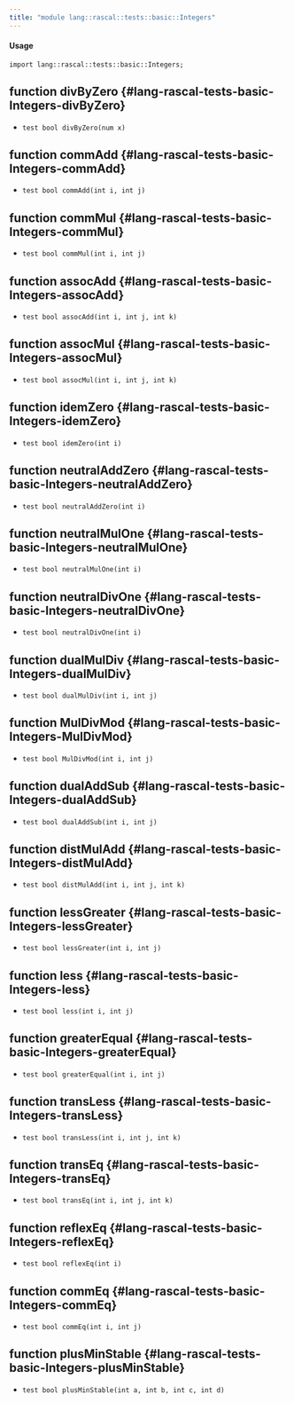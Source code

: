 ```yaml
---
title: "module lang::rascal::tests::basic::Integers"
---
```


#### Usage

`import lang::rascal::tests::basic::Integers;`

## function divByZero {#lang-rascal-tests-basic-Integers-divByZero}

* ``test bool divByZero(num x)``

## function commAdd {#lang-rascal-tests-basic-Integers-commAdd}

* ``test bool commAdd(int i, int j)``

## function commMul {#lang-rascal-tests-basic-Integers-commMul}

* ``test bool commMul(int i, int j)``

## function assocAdd {#lang-rascal-tests-basic-Integers-assocAdd}

* ``test bool assocAdd(int i, int j, int k)``

## function assocMul {#lang-rascal-tests-basic-Integers-assocMul}

* ``test bool assocMul(int i, int j, int k)``

## function idemZero {#lang-rascal-tests-basic-Integers-idemZero}

* ``test bool idemZero(int i)``

## function neutralAddZero {#lang-rascal-tests-basic-Integers-neutralAddZero}

* ``test bool neutralAddZero(int i)``

## function neutralMulOne {#lang-rascal-tests-basic-Integers-neutralMulOne}

* ``test bool neutralMulOne(int i)``

## function neutralDivOne {#lang-rascal-tests-basic-Integers-neutralDivOne}

* ``test bool neutralDivOne(int i)``

## function dualMulDiv {#lang-rascal-tests-basic-Integers-dualMulDiv}

* ``test bool dualMulDiv(int i, int j)``

## function MulDivMod {#lang-rascal-tests-basic-Integers-MulDivMod}

* ``test bool MulDivMod(int i, int j)``

## function dualAddSub {#lang-rascal-tests-basic-Integers-dualAddSub}

* ``test bool dualAddSub(int i, int j)``

## function distMulAdd {#lang-rascal-tests-basic-Integers-distMulAdd}

* ``test bool distMulAdd(int i, int j, int k)``

## function lessGreater {#lang-rascal-tests-basic-Integers-lessGreater}

* ``test bool lessGreater(int i, int j)``

## function less {#lang-rascal-tests-basic-Integers-less}

* ``test bool less(int i, int j)``

## function greaterEqual {#lang-rascal-tests-basic-Integers-greaterEqual}

* ``test bool greaterEqual(int i, int j)``

## function transLess {#lang-rascal-tests-basic-Integers-transLess}

* ``test bool transLess(int i, int j, int k)``

## function transEq {#lang-rascal-tests-basic-Integers-transEq}

* ``test bool transEq(int i, int j, int k)``

## function reflexEq {#lang-rascal-tests-basic-Integers-reflexEq}

* ``test bool reflexEq(int i)``

## function commEq {#lang-rascal-tests-basic-Integers-commEq}

* ``test bool commEq(int i, int j)``

## function plusMinStable {#lang-rascal-tests-basic-Integers-plusMinStable}

* ``test bool plusMinStable(int a, int b, int c, int d)``

